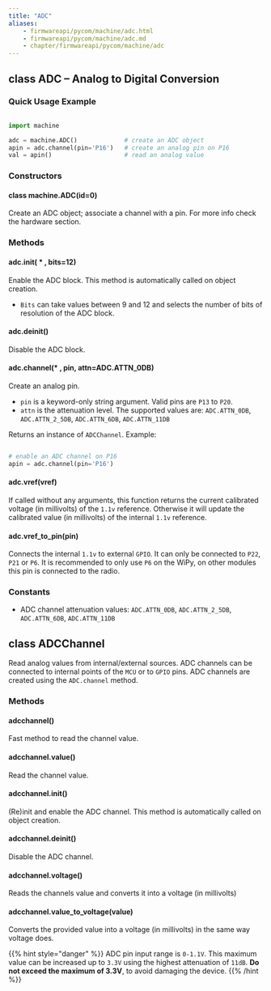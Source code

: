 ```yaml
---
title: "ADC"
aliases:
    - firmwareapi/pycom/machine/adc.html
    - firmwareapi/pycom/machine/adc.md
    - chapter/firmwareapi/pycom/machine/adc
---
```


## class ADC – Analog to Digital Conversion

### Quick Usage Example

```python

import machine

adc = machine.ADC()             # create an ADC object
apin = adc.channel(pin='P16')   # create an analog pin on P16
val = apin()                    # read an analog value
```

### Constructors

#### class machine.ADC(id=0)

Create an ADC object; associate a channel with a pin. For more info check the hardware section.

### Methods

#### adc.init( \* , bits=12)

Enable the ADC block. This method is automatically called on object creation.

* `Bits` can take values between 9 and 12 and selects the number of bits of resolution of the ADC block.

#### adc.deinit()

Disable the ADC block.

#### adc.channel(\* , pin, attn=ADC.ATTN\_0DB)

Create an analog pin.

* `pin` is a keyword-only string argument. Valid pins are `P13` to `P20`.
* `attn` is the attenuation level. The supported values are: `ADC.ATTN_0DB`, `ADC.ATTN_2_5DB`, `ADC.ATTN_6DB`, `ADC.ATTN_11DB`

Returns an instance of `ADCChannel`. Example:

```python

# enable an ADC channel on P16
apin = adc.channel(pin='P16')
```

#### adc.vref(vref)

If called without any arguments, this function returns the current calibrated voltage (in millivolts) of the `1.1v` reference. Otherwise it will update the calibrated value (in millivolts) of the internal `1.1v` reference.

#### adc.vref\_to\_pin(pin)

Connects the internal `1.1v` to external `GPIO`. It can only be connected to `P22`, `P21` or `P6`. It is recommended to only use `P6` on the WiPy, on other modules this pin is connected to the radio.

### Constants

* ADC channel attenuation values: `ADC.ATTN_0DB`, `ADC.ATTN_2_5DB`, `ADC.ATTN_6DB`, `ADC.ATTN_11DB`

## class ADCChannel

Read analog values from internal/external sources. ADC channels can be connected to internal points of the `MCU` or to `GPIO` pins. ADC channels are created using the `ADC.channel` method.

### Methods

#### adcchannel()

Fast method to read the channel value.

#### adcchannel.value()

Read the channel value.

#### adcchannel.init()

(Re)init and enable the ADC channel. This method is automatically called on object creation.

#### adcchannel.deinit()

Disable the ADC channel.

#### adcchannel.voltage()

Reads the channels value and converts it into a voltage (in millivolts)

#### adcchannel.value\_to\_voltage(value)

Converts the provided value into a voltage (in millivolts) in the same way voltage does.

{{% hint style="danger" %}}
ADC pin input range is `0-1.1V`. This maximum value can be increased up to `3.3V` using the highest attenuation of `11dB`. **Do not exceed the maximum of 3.3V**, to avoid damaging the device.
{{% /hint %}}
